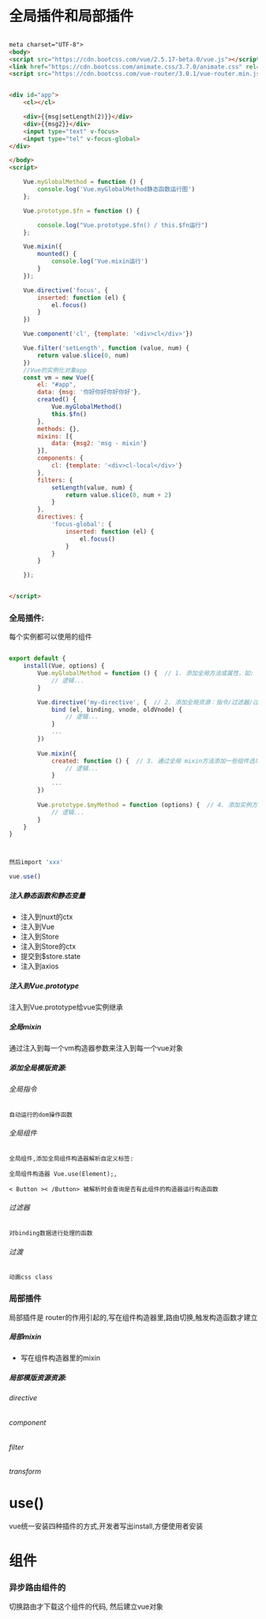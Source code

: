 # 全局插件和局部插件

```html

meta charset="UTF-8">
<body>
<script src="https://cdn.bootcss.com/vue/2.5.17-beta.0/vue.js"></script>
<link href="https://cdn.bootcss.com/animate.css/3.7.0/animate.css" rel="stylesheet">
<script src="https://cdn.bootcss.com/vue-router/3.0.1/vue-router.min.js"></script>


<div id="app">
    <cl></cl>

    <div>{{msg|setLength(2)}}</div>
    <div>{{msg2}}</div>
    <input type="text" v-focus>
    <input type="tel" v-focus-global>
</div>

</body>
<script>

    Vue.myGlobalMethod = function () {
        console.log('Vue.myGlobalMethod静态函数运行图')
    };

    Vue.prototype.$fn = function () {

        console.log("Vue.prototype.$fn() / this.$fn运行")
    };

    Vue.mixin({
        mounted() {
            console.log('Vue.mixin运行')
        }
    });

    Vue.directive('focus', {
        inserted: function (el) {
            el.focus()
        }
    })

    Vue.component('cl', {template: '<div>cl</div>'})

    Vue.filter('setLength', function (value, num) {
        return value.slice(0, num)
    })
    //Vue的实例化对象app
    const vm = new Vue({
        el: "#app",
        data: {msg: '你好你好你好你好'},
        created() {
            Vue.myGlobalMethod()
            this.$fn()
        },
        methods: {},
        mixins: [{
            data: {msg2: 'msg - mixin'}
        }],
        components: {
            cl: {template: '<div>cl-local</div>'}
        },
        filters: {
            setLength(value, num) {
                return value.slice(0, num + 2)
            }
        },
        directives: {
            'focus-global': {
                inserted: function (el) {
                    el.focus()
                }
            }
        }

    });


</script>

```

### 全局插件: 

每个实例都可以使用的组件

```javascript

export default {
    install(Vue, options) {
        Vue.myGlobalMethod = function () {  // 1. 添加全局方法或属性，如:  vue-custom-element
            // 逻辑...
        }

        Vue.directive('my-directive', {  // 2. 添加全局资源：指令/过滤器/过渡等，如 vue-touch
            bind (el, binding, vnode, oldVnode) {
                // 逻辑...
            }
            ...
        })
    
        Vue.mixin({
            created: function () {  // 3. 通过全局 mixin方法添加一些组件选项，如: vuex
                // 逻辑...
            }
            ...
        })    
    
        Vue.prototype.$myMethod = function (options) {  // 4. 添加实例方法，通过把它们添加到 Vue.prototype 上实现
            // 逻辑...
        }
    }
}



然后import 'xxx'

vue.use()
```

##### 注入静态函数和静态变量

-  注入到nuxt的ctx
-  注入到Vue
-  注入到Store
-  注入到Store的ctx
-  提交到$store.state
-  注入到axios

##### 注入到Vue.prototype 


   注入到Vue.prototype给vue实例继承 

#####  全局mixin

 通过注入到每一个vm构造器参数来注入到每一个vue对象

##### 添加全局模版资源:

######  全局指令

  ```
自动运行的dom操作函数 

  ```

######  全局组件 

```
全局组件,添加全局组件构造器解析自定义标签:
 
全局组件构造器 Vue.use(Element);,

< Button >< /Button> 被解析时会查询是否有此组件的构造器运行构造函数
```
###### 过滤器 

```
对binding数据进行处理的函数
```
###### 过渡

```
动画css class
```

### 局部插件

局部插件是 router的作用引起的,写在组件构造器里,路由切换,触发构造函数才建立

##### 局部mixin

- 写在组件构造器里的mixin


#####  局部模版资源资源:

###### directive 

###### component 

###### filter 

###### transform




# use()

vue统一安装四种插件的方式,开发者写出install,方便使用者安装

# 组件

### 异步路由组件的

 切换路由才下载这个组件的代码, 然后建立vue对象





